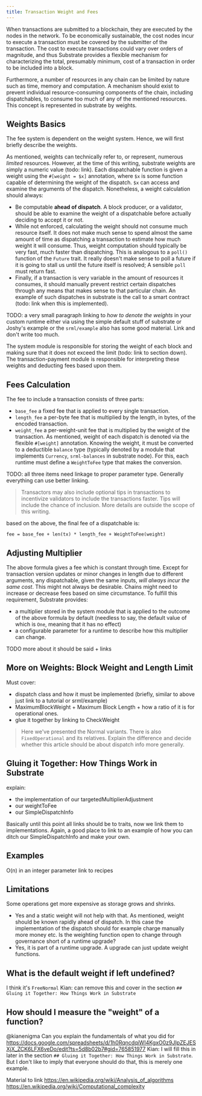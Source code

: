 ```yaml
---
title: Transaction Weight and Fees
---
```


When transactions are submitted to a blockchain, they are executed by the nodes in the network. To
be economically sustainable, the cost nodes incur to execute a transaction must be covered by the
submitter of the transaction. The cost to execute transactions could vary over orders of magnitude,
and thus Substrate provides a flexible mechanism for characterizing the total, presumably minimum,
cost of a transaction in order to be included into a block.

Furthermore, a number of resources in any chain can be limited by nature such as time, memory and
computation. A mechanism should exist to prevent individual resource-consuming components of the
chain, including dispatchables, to consume too much of any of the mentioned resources. This concept
is represented in substrate by weights.

## Weights Basics

The fee system is dependent on the weight system. Hence, we will first briefly describe the weights.

As mentioned, weights can technically refer to, or represent, numerous _limited_ resources. However,
at the time of this writing, substrate weights are simply a numeric value (todo: link). Each
dispatchable function is given a weight using the `#[weight = $x]` annotation, where `$x` is some
function capable of determining the weight of the dispatch. `$x` can access and examine the
arguments of the dispatch. Nonetheless, a weight calculation should always:
- Be computable __ahead of dispatch__. A block producer, or a validator, should be able to examine
  the weight of a dispatchable before actually deciding to accept it or not.
- While not enforced, calculating the weight should not consume much resource itself. It does not
  make much sense to spend almost the same amount of time as dispatching a transaction to estimate
  how much weight it will consume. Thus, weight computation should typically be very fast, much
  faster than dispatching. This is analogous to a `poll()` function of the `Future` trait. It really
  doesn't make sense to poll a future if it is going to stall us until the future itself is
  resolved; A sensible `poll` must return fast.
- Finally, if a transaction is very variable in the amount of resources it consumes, it should
  manually prevent restrict certain dispatches through any means that makes sense to that particular
  chain. An example of such dispatches in substrate is the call to a smart contract (todo: link when
  this is implemented).

TODO: a very small paragraph linking to _how to denote the weights_ in your custom runtime either
via using the simple default stuff of substrate or Joshy's example or the `srml/example` also has
some good material. Link and don't write too much.

The system module is responsible for storing the weight of each block and making sure that it does
not exceed the limit (todo: link to section down). The transaction-payment module is responsible for
interpreting these weights and deducting fees based upon them.

## Fees Calculation

The fee to include a transaction consists of three parts:

* `base_fee` a fixed fee that is applied to every single transaction.
* `length_fee` a per-byte fee that is multiplied by the length, in bytes, of the encoded
  transaction.
* `weight_fee` a per-weight-unit fee that is multiplied by the weight of the transaction. As
  mentioned, weight of each dispatch is denoted via the flexible `#[weight]` annotation. Knowing the
  weight, it must be converted to a deductible `balance` type (typically denoted by a module that
  implements `Currency`, `srml-balances` in substrate node). For this, each runtime must define a
  `WeightToFee` type that makes the conversion.

TODO: all three items need linkage to proper parameter type. Generally everything can use better linking.

> Transactors may also include optional tips in transactions to incentivize validators to include
> the transactions faster. Tips will include the chance of inclusion. More details are outside the
> scope of this writing.

based on the above, the final fee of a dispatchable is:

`fee = base_fee + len(tx) * length_fee + WeightToFee(weight)`

## Adjusting Multiplier
The above formula gives a fee which is constant through time. Except for transaction version updates
or minor changes in length due to different arguments, any dispatchable, given the same inputs,
_will always incur the same cost_. This might not always be desirable. Chains might need to increase
or decrease fees based on sime circumstance.  To fulfill this requirement, Substrate provides:
  - a multiplier stored in the system module that is applied to the outcome of the above formula by
    default (needless to say, the default value of which is `One`, meaning that it has no effect)
  - a configurable parameter for a runtime to describe how this multiplier can change.

  TODO more about it should be said + links

## More on Weights: Block Weight and Length Limit
Must cover:
- dispatch class and how it must be implemented (briefly, similar to above just link to a
  tutorial or srml/example)
-  MaximumBlockWeight + Maximum Block Length + how a ratio of it is for operational ones.
- glue it together by linking to CheckWeight

> Here we've presented the Normal variants. There is also `FixedOperational` and its relatives.
> Explain the difference and decide whether this article should be about dispatch info more
> generally.

## Gluing it Together: How Things Work in Substrate
explain:
- the implementation of our targetedMultiplierAdjustment
- our weightToFee
- our SimpleDispatchInfo

Basically until this point all links should be to traits, now we link them to implementations.
Again, a good place to link to an example of how you can ditch our SimpleDispatchInfo and make your
own.

## Examples
O(n) in an integer parameter
link to recipes

## Limitations
Some operations get more expensive as storage grows and shrinks.
  - Yes and a static weight will not help with that. As mentioned, weight should be known rapidly
    ahead of dispatch. In this case the implementation of the dispatch should for example charge
    manually more money etc.
Is the weighting function open to change through governance short of a
    runtime upgrade?
  - Yes, it is part of a runtime upgrade. A upgrade can just update weight functions.

## What is the default weight if left undefined?
I think it's `FreeNormal`
Kian: can remove this and cover in the section `## Gluing it Together: How Things Work in Substrate`


## How should I measure the "weight" of a function?
@kianenigma Can you explain the fundamentals of what you did for
https://docs.google.com/spreadsheets/d/1h0RqncdqiWI4KgxO0z9JIpZEJESXjX_ZCK6LFX6veDo/edit?ts=5d8b02b7#gid=765851977
Kian: I will fill this in later in the section `## Gluing it Together: How Things Work in
Substrate`. But I don't like to imply that everyone should do that, this is merely one example.

Material to link
https://en.wikipedia.org/wiki/Analysis_of_algorithms
https://en.wikipedia.org/wiki/Computational_complexity
